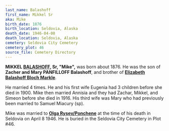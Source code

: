```yaml
---
last_name: Balashoff
first_name: Mikkel Sr
aka: Mike
birth_date: 1876
birth_location: Seldovia, Alaska
death_date: 1946-04-08
death_location: Seldovia, Alaska
cemetery: Seldovia City Cemetery
cemetery_plot: 46
source_file: Cemetery Directory
---
```

**MIKKEL [BALASHOFF](../_families/Balashov_balashof_balishoff_Family.md), Sr, "Mike",** was born about 1876. He was the son of **Zacher and Mary PANFILLOFF Balashoff**, and brother of [**Elizabeth Balashoff Bloch Markle**](./Markle_Elizabeth_Bloch.md). 

He married 4 times. He and his first wife Eugenia had 3 children before she died in 1900.  Mike then married Annisia and they had Zachar, Mikkel, and Simeon before she died in 1916. His third wife was Mary who had previously been married to Samuel Miacury (sp).  

Mike was married to [**Olga Rysev/Ponchene**](./Ponchene_Olga.md) at the time of his death in Seldovia on April 8 1946. He is buried in the Seldovia City Cemetery in Plot #46. 


